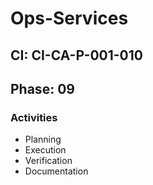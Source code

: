 # Ops-Services

## CI: CI-CA-P-001-010
## Phase: 09

### Activities
- Planning
- Execution
- Verification
- Documentation

